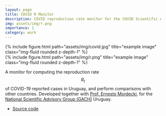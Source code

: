 ```yaml
---
layout: page
title: COVID R Monitor
description: COVID reproduction rate monitor for the COVID Scientific Advisory group in Uruguay
img: assets/img/r.png
importance: 1
category: work
---
```

<div class="row justify-content-sm-center">
    <div class="col-sm-5 mt-3 mt-md-0">
        {% include figure.html path="assets/img/covid.jpg" title="example image" class="img-fluid rounded z-depth-1" %}
    </div>
    <div class="col-sm-7 mt-3 mt-md-0">
        {% include figure.html path="assets/img/r.png" title="example image" class="img-fluid rounded z-depth-1" %}
    </div>
</div>

A monitor for computing the reproduction rate $$R_t$$ of COVID-19 reported cases in Uruguay, and perform comparisons with other countries. Developed together with [Prof. Ernesto Mordecki](http://www.cmat.edu.uy/~mordecki/), for the [National Scientific Advisory Group (GACH)](https://www.gub.uy/presidencia/gach) Uruguay.

* [Source code](https://github.com/aferragu/covid-r-monitor)
